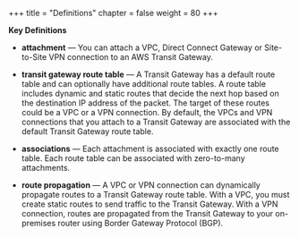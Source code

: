 +++
title = "Definitions"
chapter = false
weight = 80
+++

**Key Definitions**

- **attachment** — You can attach a VPC, Direct Connect Gateway or Site-to-Site VPN connection to an AWS Transit Gateway.

- **transit gateway route table** — A Transit Gateway has a default route table and can optionally have additional route tables. A route table includes dynamic and static routes that decide the next hop based on the destination IP address of the packet. The target of these routes could be a VPC or a VPN connection. By default, the VPCs and VPN connections that you attach to a Transit Gateway are associated with the default Transit Gateway route table.

- **associations** — Each attachment is associated with exactly one route table. Each route table can be associated with zero-to-many attachments.

- **route propagation** — A VPC or VPN connection can dynamically propagate routes to a Transit Gateway route table. With a VPC, you must create static routes to send traffic to the Transit Gateway. With a VPN connection, routes are propagated from the Transit Gateway to your on-premises router using Border Gateway Protocol (BGP).
